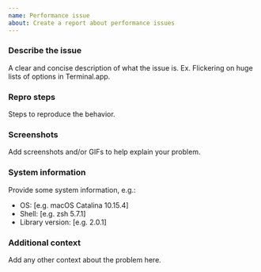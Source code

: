 ```yaml
---
name: Performance issue
about: Create a report about performance issues
---
```


### Describe the issue
A clear and concise description of what the issue is. Ex. Flickering on huge lists of options in Terminal.app.

### Repro steps
Steps to reproduce the behavior.

### Screenshots
Add screenshots and/or GIFs to help explain your problem.

### System information
Provide some system information, e.g.:
- OS: [e.g. macOS Catalina 10.15.4]
- Shell: [e.g. zsh 5.7.1]
- Library version: [e.g. 2.0.1]

### Additional context
Add any other context about the problem here.
